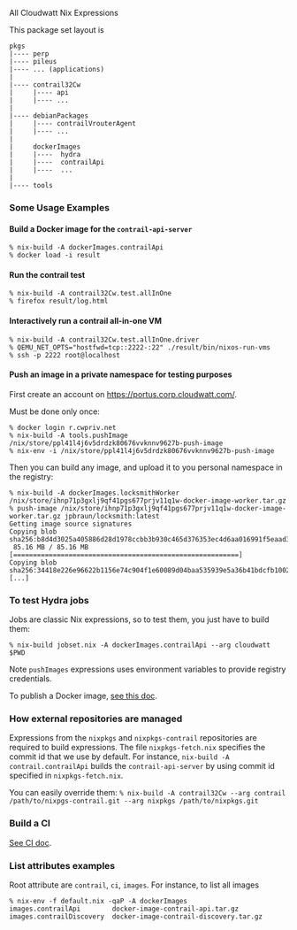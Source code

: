 All Cloudwatt Nix Expressions

This package set layout is
```
pkgs
|---- perp
|---- pileus
|---- ... (applications)
|
|---- contrail32Cw
|     |---- api
|     |---- ...
|
|---- debianPackages
|     |---- contrailVrouterAgent
|     |---- ...
|
|     dockerImages
|     |----  hydra
|     |----  contrailApi
|     |----  ...
|
|---- tools
```

### Some Usage Examples

#### Build a Docker image for the `contrail-api-server`

```
% nix-build -A dockerImages.contrailApi
% docker load -i result
```

#### Run the contrail test

```
% nix-build -A contrail32Cw.test.allInOne
% firefox result/log.html
```

#### Interactively run a contrail all-in-one VM

```
% nix-build -A contrail32Cw.test.allInOne.driver
% QEMU_NET_OPTS="hostfwd=tcp::2222-:22" ./result/bin/nixos-run-vms
% ssh -p 2222 root@localhost
```

#### Push an image in a private namespace for testing purposes

First create an account on https://portus.corp.cloudwatt.com/.

Must be done only once:

    % docker login r.cwpriv.net
    % nix-build -A tools.pushImage
    /nix/store/ppl41l4j6v5drdzk80676vvknnv9627b-push-image
    % nix-env -i /nix/store/ppl41l4j6v5drdzk80676vvknnv9627b-push-image

Then you can build any image, and upload it to you personal namespace in the registry:

    % nix-build -A dockerImages.locksmithWorker
    /nix/store/ihnp71p3gxlj9qf41pgs677prjv11q1w-docker-image-worker.tar.gz
    % push-image /nix/store/ihnp71p3gxlj9qf41pgs677prjv11q1w-docker-image-worker.tar.gz jpbraun/locksmith:latest
    Getting image source signatures
    Copying blob sha256:b8d4d3025a405886d28d1978ccbb3b930c465d376353ec4d6aa016991f5eaad3
     85.16 MB / 85.16 MB [=========================================================]
    Copying blob sha256:34418e226e96622b1156e74c904f1e60089d04baa535939e5a36b41bdcfb1002
    [...]

### To test Hydra jobs

Jobs are classic Nix expressions, so to test them, you just have to build them:
```
% nix-build jobset.nix -A dockerImages.contrailApi --arg cloudwatt $PWD
```
Note `pushImages` expressions uses environment variables to provide registry credentials.

To publish a Docker image, [see this doc](doc).

### How external repositories are managed

Expressions from the `nixpkgs` and `nixpkgs-contrail` repositories are
required to build expressions. The file `nixpkgs-fetch.nix` specifies
the commit id that we use by default.
For instance, `nix-build -A contrail.contrailApi` builds the
`contrail-api-server` by using commit id specified in `nixpkgs-fetch.nix`.

You can easily override them:
`% nix-build -A contrail32Cw --arg contrail /path/to/nixpgs-contrail.git --arg nixpkgs /path/to/nixpkgs.git`


### Build a CI
[See CI doc](ci).


### List attributes examples

Root attribute are `contrail`, `ci`, `images`. For instance, to list
all images
```
% nix-env -f default.nix -qaP -A dockerImages
images.contrailApi        docker-image-contrail-api.tar.gz
images.contrailDiscovery  docker-image-contrail-discovery.tar.gz
```
